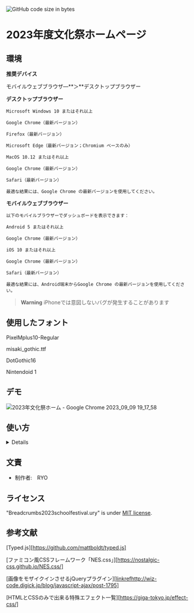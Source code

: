 ![GitHub code size in bytes](https://img.shields.io/github/languages/code-size/rakkochchch/2023schoolfestival.ury)

# 2023年度文化祭ホームページ



## 環境
**推奨デバイス**

モバイルウェブブラウザ―**＞**デスクトップブラウザー

**デスクトップブラウザー**
```
Microsoft Windows 10 またはそれ以上 

Google Chrome（最新バージョン）

Firefox（最新バージョン）

Microsoft Edge（最新バージョン；Chromium ベースのみ）

MacOS 10.12 またはそれ以上

Google Chrome（最新バージョン）

Safari（最新バージョン）

最適な結果には、Google Chrome の最新バージョンを使用してください。
```
**モバイルウェブブラウザー**
```
以下のモバイルブラウザーでダッシュボードを表示できます：

Android 5 またはそれ以上

Google Chrome（最新バージョン）

iOS 10 またはそれ以上 

Google Chrome（最新バージョン）

Safari（最新バージョン）

最適な結果には、Android端末からGoogle Chrome の最新バージョンを使用してください。
```

> **Warning**
> iPhoneでは意図しないバグが発生することがあります


## 使用したフォント

PixelMplus10-Regular

misaki_gothic.ttf

DotGothic16

Nintendoid 1

## デモ
![2023年文化祭ホーム - Google Chrome 2023_09_09 19_17_58](https://github.com/Rakkochchch/2023schoolfestival.ury/assets/124496617/003657ae-e38a-46ab-abe2-3b890fad1789)

## 使い方
<details>
  
[ページへ移る](https://rakkochchch.github.io/2023schoolfestival.ury/home)

</details>



## 文責

* 制作者:　RYO


## ライセンス

"Breadcrumbs2023schoolfestival.ury" is under [MIT license](https://en.wikipedia.org/wiki/MIT_License).


## 参考文献
[Typed.js][https://github.com/mattboldt/typed.js]

[ファミコン風CSSフレームワーク「NES.css」][https://nostalgic-css.github.io/NES.css/]

[画像をモザイクインさせるjQueryプラグイン][[linkref](http://wiz-code.digick.jp/blog/javascript-ajax/post-1795)http://wiz-code.digick.jp/blog/javascript-ajax/post-1795]

[HTMLとCSSのみで出来る特殊エフェクト一覧][https://giga-tokyo.jp/effect-css/]
